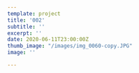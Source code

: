 ```yaml
---
template: project
title: '002'
subtitle: ''
excerpt: ''
date: 2020-06-11T23:00:00Z
thumb_image: "/images/img_0060-copy.JPG"
image: ''

---
```

